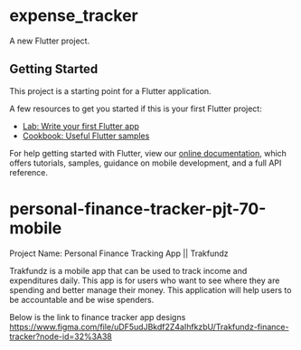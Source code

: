 # expense_tracker

A new Flutter project.

## Getting Started

This project is a starting point for a Flutter application.

A few resources to get you started if this is your first Flutter project:

- [Lab: Write your first Flutter app](https://flutter.dev/docs/get-started/codelab)
- [Cookbook: Useful Flutter samples](https://flutter.dev/docs/cookbook)

For help getting started with Flutter, view our
[online documentation](https://flutter.dev/docs), which offers tutorials,
samples, guidance on mobile development, and a full API reference.
# personal-finance-tracker-pjt-70-mobile

Project Name: Personal Finance Tracking App  || Trakfundz

Trakfundz is a mobile app that can be used to track income and expenditures daily. 
This app is for users who want to see where they are spending and better manage their money.
 This application will help users to be accountable and be wise spenders.

Below is the link to finance tracker app designs
https://www.figma.com/file/uDF5udJBkdf2Z4aIhfkzbU/Trakfundz-finance-tracker?node-id=32%3A38
